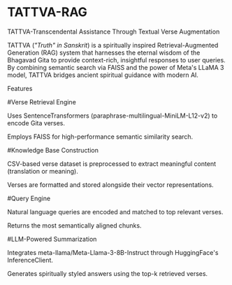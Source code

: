 # TATTVA-RAG
TATTVA-Transcendental Assistance Through Textual Verse Augmentation

TATTVA (_"Truth" in Sanskrit_) is a spiritually inspired Retrieval-Augmented Generation (RAG) system that harnesses the eternal wisdom of the Bhagavad Gita to provide context-rich, insightful responses to user queries. By combining semantic search via FAISS and the power of Meta's LLaMA 3 model, TATTVA bridges ancient spiritual guidance with modern AI.

Features

#Verse Retrieval Engine

Uses SentenceTransformers (paraphrase-multilingual-MiniLM-L12-v2) to encode Gita verses.

Employs FAISS for high-performance semantic similarity search.

#Knowledge Base Construction

CSV-based verse dataset is preprocessed to extract meaningful content (translation or meaning).

Verses are formatted and stored alongside their vector representations.

#Query Engine

Natural language queries are encoded and matched to top relevant verses.

Returns the most semantically aligned chunks.

#LLM-Powered Summarization

Integrates meta-llama/Meta-Llama-3-8B-Instruct through HuggingFace's InferenceClient.

Generates spiritually styled answers using the top-k retrieved verses.
